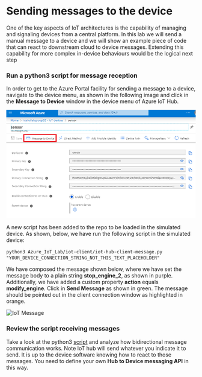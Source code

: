 # Sending messages to the device 

One of the key aspects of IoT architectures is the capability of managing and signaling devices from a central platform.
In this lab we will send a manual message to a device and we will show an example piece of code that can react to downstream cloud to device messages. Extending this capability for more complex in-device behaviours would be the logical next step

### Run a python3 script for message reception

In order to get to the Azure Portal facility for sending a message to a device, navigate to the device menu, as shown in the following image and click in the **Message to Device** window in the device menu of Azure IoT Hub.

![IoT Message](../images/message-3.PNG)

A new script has been added to the repo to be loaded in the simulated device.
As shown, below, we have run the following script in the simulated device:

```
python3 Azure_IoT_Lab/iot-client/iot-hub-client-message.py "YOUR_DEVICE_CONNECTION_STRING_NOT_THIS_TEXT_PLACEHOLDER"
```
We have composed the message shown below, where we have set the message body to a plain string **stop_engine_2**, as shown in purple. Additionally, we have added a custom property **action** equals **modify_engine**.
Click in **Send Message** as shown in green. The message should be pointed out in the client connection window as highlighted in orange.

![IoT Message](../images/message-4.PNG)

### Review the script receiving messages

Take a look at the python3 [script](https://github.com/SeryioGonzalez/Azure_IoT_Lab/blob/master/iot-client/iot-hub-client-message.py) and analyze how bidirectional message communication works.
Note IoT hub will send whatever you indicate it to send. It is up to the device software knowing how to react to those messages. You need to define your own **Hub to Device messaging API** in this way.

